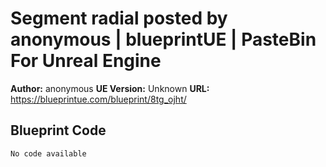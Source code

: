 # Segment radial posted by anonymous | blueprintUE | PasteBin For Unreal Engine

**Author:** anonymous
**UE Version:** Unknown
**URL:** https://blueprintue.com/blueprint/8tg_ojht/

## Blueprint Code
```ue4
No code available
```
